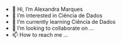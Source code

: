 - 👋 Hi, I’m Alexandra Marques
- 👀 I’m interested in Ciência de Dados
- 🌱 I’m currently learning Ciência de Dados
- 💞️ I’m looking to collaborate on ...
- 📫 How to reach me ...

<!---
aemarque/aemarque is a ✨ special ✨ repository because its `README.md` (this file) appears on your GitHub profile.
You can click the Preview link to take a look at your changes.
--->
